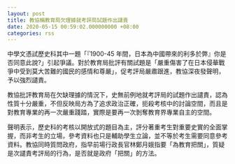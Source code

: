 ```yaml
---
layout: post
title: 教協稱教育局欠理據就考評局試題作出譴責
date: 2020-05-15 00:59:02.000000000 +08:00
categories: rss
---
```


中學文憑試歷史科其中一題「『1900-45 年間，日本為中國帶來的利多於弊』你是否同意此說?」引起爭議。對於教育局批評有關試題是「嚴重傷害了在日本侵華戰爭中受到莫大苦難的國民的感情和尊嚴」，促考評局嚴肅跟進，教協深夜發聲明，予以強烈譴責。

教協批評教育局在欠缺理據的情況下，史無前例地就考評局的試題作出譴責，認為性質十分嚴重，不但反映局方為了追求政治正確，扼殺考核中的討論空間，而且是對教育專業的再一次嚴重踐踏，實際是要再一次剝奪教育界專業自主的空間。

聲明表示，歷史科的考核以開放式的題目為主，評分著重考生對重要史實的全面掌握，而非考生的立場，參考資料也只是輔助學生立論，並不等於考生需要同意參考資料。教協同時質問政府，指早前場行政長官林鄭月娥指要「為教育把關」，質疑是次譴責考評局的行為，是否就是政府「把關」的方法。
